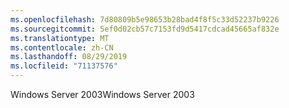 ```yaml
---
ms.openlocfilehash: 7d80809b5e98653b28bad4f8f5c33d52237b9226
ms.sourcegitcommit: 5ef0d02cb57c7153fd9d5417cdcad45665af832e
ms.translationtype: MT
ms.contentlocale: zh-CN
ms.lasthandoff: 08/29/2019
ms.locfileid: "71137576"
---
```

<span data-ttu-id="34120-101">Windows Server 2003</span><span class="sxs-lookup"><span data-stu-id="34120-101">Windows Server 2003</span></span>